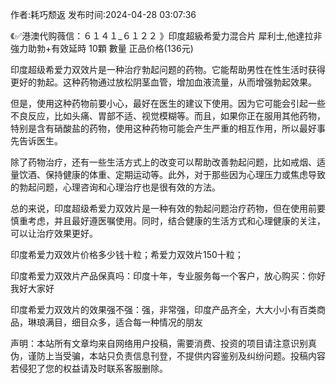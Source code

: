 <p>作者:耗巧颓返 发布时间:2024-04-28 03:07:36</p>
<p>《✅港澳代购薇信：６１４１_６１２２ 》印度超級希愛力混合片 犀利士,他達拉非 強力助勃+有效延時 10顆 數量 正品价格(136元) </p>
									<p>印度超级希爱力双效片是一种治疗勃起问题的药物。它能帮助男性在性生活时获得更好的勃起。这种药物通过放松阴茎血管，增加血液流量，从而增强勃起效果。</p><p></p><p></p><p></p><p>但是，使用这种药物前要小心，最好在医生的建议下使用。因为它可能会引起一些不良反应，比如头痛、胃部不适、视觉模糊等。而且，如果你正在服用其他药物，特别是含有硝酸盐的药物，使用这种药物可能会产生严重的相互作用，所以最好事先告诉医生。</p><p></p><p></p><p></p><p>除了药物治疗，还有一些生活方式上的改变可以帮助改善勃起问题，比如戒烟、适量饮酒、保持健康的体重、定期运动等。此外，对于那些因为心理压力或焦虑导致的勃起问题，心理咨询和心理治疗也是很有效的方法。</p><p></p><p></p><p></p><p>总的来说，印度超级希爱力双效片是一种有效的勃起问题治疗药物，但在使用前要慎重考虑，并且最好遵医嘱使用。同时，结合健康的生活方式和心理健康的关注，可以让治疗效果更好。</p><p></p><p></p><p></p><p>印度希爱力双效片价格多少钱十粒；希爱力双效片150十粒；</p><p></p><p>印度希爱力双效片产品保真吗：印度十年，专业服务每一个客户，放心购买：你好我好大家好</p><p></p><p>印度希爱力双效片的效果强不强：强，非常强，印度产品齐全，大大小小有百类商品，琳琅满目，细目众多，适合每一种情况的朋友</p><p></p>				声明：本站所有文章均来自网络用户投稿，需要消费、投资的项目请注意识别真伪，谨防上当受骗，本站只负责信息刊登，不提供内容鉴别及纠纷问题。投稿内容若侵犯了您的权益请及时联系客服删除。				
